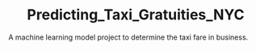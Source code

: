 <h1 align="center">Predicting_Taxi_Gratuities_NYC</h1>
A machine learning model project to determine the taxi fare in business.
